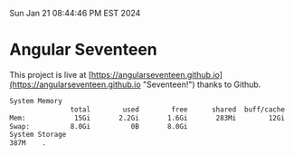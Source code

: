 Sun Jan 21 08:44:46 PM EST 2024

# Angular Seventeen


This project is live at [https://angularseventeen.github.io](https://angularseventeen.github.io "Seventeen!") thanks to Github.

```bash
System Memory
               total        used        free      shared  buff/cache   available
Mem:            15Gi       2.2Gi       1.6Gi       283Mi        12Gi        13Gi
Swap:          8.0Gi          0B       8.0Gi
System Storage
387M	.
```
```bash
